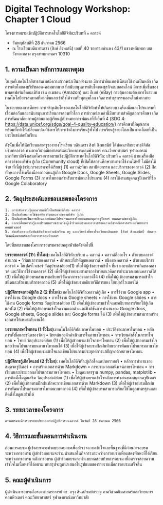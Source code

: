# Digital Technology Workshop: Chapter 1 Cloud
โครงการอบรมเชิงปฏิบัติการเทคโนโลยีดิจิทัล:บริบทที่ ๑ คลาวด์

* วันพฤหัสบดีที่ 28 ธันวาคม 2566
* ณ โรงเรียนบดินทรเดชา (สิงห์ สิงหเสนี) เลขที่ 40 ซอยรามคำแหง 43/1 แขวงพลับพลา เขตวังทองหลาง กรุงเทพมหานคร 10310

## 1. ความเป็นมา หลักการและเหตุผล
ในยุคที่เทคโนโลยีสารสนเทศมีความก้าวหน้าเป็นอย่างมาก มีการนำอินเทอร์เน็ตมาใช้งานเป็นหลัก เกิดการเติบโตของบริษัทดอต-คอมมากมาย ที่สนับสนุนการเติบโตของธุรกิจแบบออนไลน์ มีการเพิ่มขึ้นของแพลตฟอร์มอีคอมเมิร์ซ เช่น อเมซอน (Amazon) และ อีเบย์ (eBay) กระตุ้นความต้องการในระบบเทคโนโลยีสารสนเทศที่มากขึ้นและเข้าถึงได้จากทั่วทุกมุมโลก เกิดการทำธุรกรรมออนไลน์มากมาย

ในระบบของการศึกษา การเจริญเติบโตของเทคโนโลยีดิจิทัลทำให้เกิดระบบ เครื่องมือและโปรแกรมที่เชื่อมต่อกันและสนับสนุนการเรียนการสอนทั่วโลก การก้าวหน้าเหล่านี้มีบทบาทสำคัญต่อการศึกษา เกิดการพัฒนาศักยภาพผู้สอนและผู้เรียนสู่เป้าหมายการพัฒนาที่ยั่งยืนที่ 4 (SDG 4: https://data.unicef.org/sdgs/goal-4-quality-education/) การศึกษาที่มีคุณภาพ พร้อมทั้งทำให้เปลี่ยนแปลงวิธีการให้การเข้าถึงการเรียนรู้ทั่วไป การเรียนรู้ระยะไกลเป็นทางเลือกที่เป็นประโยชน์ต่อนักเรียน

ดังนั้นเพื่อให้นักเรียนและครูของทางโรงเรียน บดินเดชา สิงห์ สิงหเสนีย์ ได้พัฒนาทักษะทางดิจิทัล บริบทคลาวด์ ทางภาควิชาคณิตศาสตร์และวิทยาการคอมพิวเตอร์ คณะวิทยาศาสตร์ จุฬาลงกรณ์มหาวิทยาลัยจึงเสนอโครงการอบรมเชิงปฏิบัติการเทคโนโลยีดิจิทัล: บริบทที่ ๑ คลาวด์ ผ่านเครื่องมือคลาวด์ของบริษัท กู้เกิล (Community cloud) ที่เปิดให้สถานศึกษาสามารถใช้งานได้ฟรี ไม่มีค่าใช้จ่าย ทั้งนี้ผู้เข้ารับการอบรมจะได้เรียนรู้ (1) คลาวด์:ที่มา สถาปัตยกรรม และบริการของคลาวด์ (2) ฝึกทักษะการใช้เครื่องมือคลาวด์บนกู้เกิล Google Docs, Google Sheets, Google Slides, Google Forms (3) ภาษาไพทอนสำหรับการพัฒนาโปรแกรม (4) การใช้งานสมุดจดจูปิเตอร์ที่ชื่อ Google Colaboratory

## 2. วัตถุประสงค์และขอบเขตของโครงการ
    1. ยกระดับความรู้และความเข้าใจในทักษะดิจิทัล คลาวด์  
    2. ฝึกฝนทักษะการใช้ซอฟต์แวร์บนคลาวด์ของบริษัท กู้เกิล  
    3. ฝึกฝนทักษะในการเขียนและพัฒนาโปรแกรมภาษาไพทอนบนสมุดจดจูปิเตอร์ บนคลาวด์ของกู้เกิล  
    4. แลกเปลี่ยนความรู้และประสบการณ์ระหว่างผู้เข้าร่วมอบรมและอาจารย์ของภาควิชาคณิตศาสตร์และวิทยาการคอมพิวเตอร์  
    5. ส่งเสริมความสัมพันธ์อันดีระหว่างนักเรียน ครู และเจ้าหน้าที่ของโรงเรียนบดินเดชา (สิงห์ สิงหเสนีย์) กับภาควิชาคณิตศาสตร์และวิทยาการคอมพิวเตอร์  

โดยที่ขอบเขตของโครงการอบรมครอบคลุมหัวข้อดังต่อไปนี้

**บรรยายคลาวด์ (1½  ชั่วโมง)**:เทคโนโลยีดิจิทัล:บริบท ๑ คลาวด์
    • คลาวด์คืออะไร
    • ตัวแบบคลาวด์คำนวณ 
    • วิวัฒนาการของคลาวด์
    • ลักษณะที่สำคัญของคลาวด์
    • ชนิดของคลาวด์
    • ตัวแบบบริการคลาวด์
    • ไฮเปอร์ไวเซอร์
วัตถุประสงค์ย่อย(1) เพื่อให้ผู้เข้าอบรมเข้าใจ ที่มา และหลักการเกิดของคลาวด์ และวิธีการใช้งานคลาวด์
 		(2) เพื่อให้ผู้เข้าอบรมสามารถอธิบายแนวคิดการประมวลผลบนคลาวด์ได้
 		(3) เพื่อให้ผู้เข้าอบรมสามารถอธิบายวิวัฒนาการของคลาวด์ได้
		(4) เพื่อให้ผู้เข้าอบรมสามารถเข้าใจชนิดและตัวแบบบริการคลาวด์
		(5) เพื่อให้ผู้เข้าอบรมอธิบายวิธีการของ ไฮเปอร์ไวเซอร์ได้
  
**ปฏิบัติการคลาวด์กู้เกิล 2 (2 ชั่วโมง)**:เทคโนโลยีดิจิทัล:คลาวด์กู้เกิล
    • การใช้งาน Google app
    • การใช้งาน Google docs
    • การใช้งาน Google sheets
    • การใช้งาน Google slides
    • การใช้งาน Google forms
วัตถุประสงค์ย่อย	(1) เพื่อให้ผู้เข้าอบรมเข้าใจและอธิบายการเรียกใช้กู้เกิลแอปได้
		(2) เพื่อให้ผู้เข้าอบรมเข้าใจความแตกต่างและฟังก์ชันการทำงานของ Google docs, Google sheets, Google slides และ Google forms ได้
 		(3) เพื่อให้ผู้เข้าอบรมสามารถสร้างเอกสารให้เหมาะกับงานได้
   
**บรรยายภาษาไพทอน (1 ชั่วโมง)**:เทคโนโลยีดิจิทัล:ภาษาไพทอน
    • ประวัติของภาษาไพทอน
    • หลักการตั้งชื่อและชนิดของวัตถุ
    • นิพจน์และตัวดำเนินการในภาษาไพทอน
    • การเขียนคำสั่งในภาษาไพทอน
    • โจทย์
วัตถุประสงค์ย่อย	 (1) เพื่อให้ผู้เข้าอบรมเข้าใจภาษาไพทอน
		(2) เพื่อให้ผู้เข้าอบรมเข้าใจและเขียนโปรแกรมบนภาษาไพทอนได้
		(3) เพื่อให้ผู้เข้าอบรมฝึกฝนทักษะการพัฒนาโปรแกรมภาษาไพทอน
		(4) เพื่อให้ผู้เข้าอบรมเข้าใจและเขียนโปรแกรมประยุกต์การแก้ปัญหาด้วยภาษาไพทอน
  
**ปฏิบัติการกู้เกิลโคแลป (2 ชั่วโมง)**: เทคโนโลยีดิจิทัล:กู้เกิลโคแลปบอราทอรี
    • หลักการทำงานของสมุดจดจูปิเตอร์
    • การสร้างเอกสารด้วย Markdown
    • การประมวลผลนิพจน์ภาษาไพทอน
    • การเขียนและประมวลผลโปรแกรมภาษาไพทอน
    • โมดูลมาตรฐาน numpy, pandas, matplotlib
    • การติดตั้งโมดูลเสริม
วัตถุประสงค์ย่อย	(1) เพื่อให้ผู้เข้าอบรมเข้าใจหลักการทำงานของสมุดจดจูปิเตอร์
		(2) เพื่อให้ผู้เข้าอบรมฝึกฝนทักษะการเขียนเอกสารด้วย Markdown
		(3) เพื่อให้ผู้เข้าอบรมฝึกฝนการพัฒนาโปรแกรมภาษาไพทอนบนคลาวด์
		(4) เพื่อให้ผู้เข้าอบรมสามารถเรียกใช้โมดูลมาตรฐานและติดตั้งโมดูลเสริมได้

## 3. ระยะเวลาของโครงการ
	การอบรมจะมีการบรรยายประกอบกับปฏิบัติการบนคลาวด์ ในวันที่ 28 ธันวาคม 2566 

## 4. วิธีการและขั้นตอนการดำเนินงาน
ก่อนการอบรม	ผู้เข้าอบรมจะทำแบบสอบถามเพื่อสำรวจความเข้าใจและพื้นฐานที่มีก่อนการอบรม
ระหว่างการอบรม	ผู้เข้าร่วมอบรมจะร่วมนำเสนอในกิจกรรมระหว่างการอบรมเพื่อแสดงทักษะที่ได้เรียนระหว่างการอบรม
หลังการอบรม	ผู้เข้าร่วมอบรมจะทำแบบทดสอบท้ายการอบรม เพื่อตรวจสอบความเข้าใจในเนื้อหาที่ได้อบรม
บทสรุปจะถูกนำเสนอในรูปแบบของรายงานเมื่อการอบรมเสร็จสิ้น

## 5. คณะผู้ดำเนินการ
ผู้ดำเนินการอบรมคือรองศาสตราจารย์ ดร. กรุง สินอภิรมย์สราญ ภาควิชาคณิตศาสตร์และวิทยาการคอมพิวเตอร์ คณะวิทยาศาสตร์ จุฬาลงกรณ์มหาวิทยาลัย

